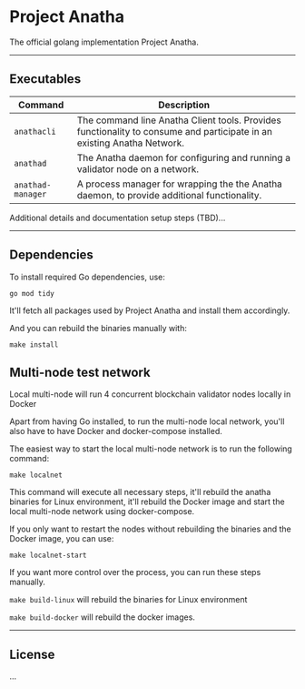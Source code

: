 # Project Anatha

The official golang implementation Project Anatha.

---

## Executables

| Command | Description|
|---|---|
| `anathacli` | The command line Anatha Client tools.  Provides functionality to consume and participate in an existing Anatha Network. |
| `anathad` | The Anatha daemon for configuring and running a validator node on a network. |
| `anathad-manager` | A process manager for wrapping the the Anatha daemon, to provide additional functionality. |

Additional details and documentation setup steps (TBD)...

---


## Dependencies
To install required Go dependencies, use:
```
go mod tidy
```

It'll fetch all packages used by Project Anatha and install them accordingly.

And you can rebuild the binaries manually with:
```
make install
```

## Multi-node test network
Local multi-node will run 4 concurrent blockchain validator nodes locally in Docker

Apart from having Go installed, to run the multi-node local network, you'll also have to have Docker and docker-compose installed.

The easiest way to start the local multi-node network is to run the following command:
```
make localnet
```

This command will execute all necessary steps, it'll rebuild the anatha binaries for Linux environment, it'll rebuild the Docker image and start the local multi-node network using docker-compose.

If you only want to restart the nodes without rebuilding the binaries and the Docker image, you can use:
```
make localnet-start
```

If you want more control over the process, you can run these steps manually.

`make build-linux` will rebuild the binaries for Linux environment

`make build-docker` will rebuild the docker images.

---

## License

...